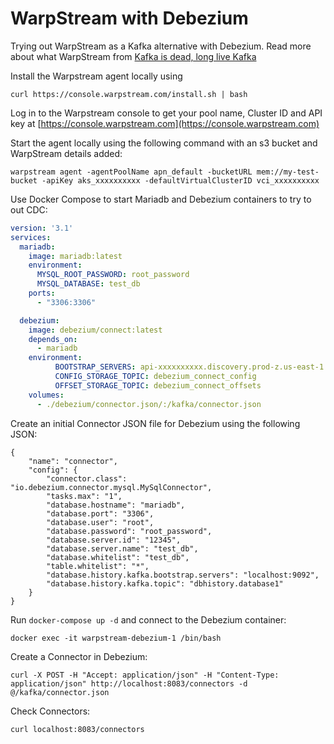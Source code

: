 # WarpStream with Debezium
Trying out WarpStream as a Kafka alternative with Debezium. Read more about what WarpStream from [Kafka is dead, long live Kafka](https://www.warpstream.com/blog/kafka-is-dead-long-live-kafka)

Install the Warpstream agent locally using

```
curl https://console.warpstream.com/install.sh | bash
```

Log in to the Warpstream console to get your pool name, Cluster ID and API key at [https://console.warpstream.com](https://console.warpstream.com)

Start the agent locally using the following command with an s3 bucket and WarpStream details added:

```
warpstream agent -agentPoolName apn_default -bucketURL mem://my-test-bucket -apiKey aks_xxxxxxxxxx -defaultVirtualClusterID vci_xxxxxxxxxx
```

Use Docker Compose to start Mariadb and Debezium containers to try to out CDC:

```docker-compose.yml
version: '3.1'
services:
  mariadb:
    image: mariadb:latest
    environment:
      MYSQL_ROOT_PASSWORD: root_password
      MYSQL_DATABASE: test_db
    ports:
      - "3306:3306"

  debezium:
    image: debezium/connect:latest
    depends_on:
      - mariadb
    environment:
          BOOTSTRAP_SERVERS: api-xxxxxxxxxx.discovery.prod-z.us-east-1.warpstream.com:9092
          CONFIG_STORAGE_TOPIC: debezium_connect_config
          OFFSET_STORAGE_TOPIC: debezium_connect_offsets
    volumes:
      - ./debezium/connector.json/:/kafka/connector.json
```

Create an initial Connector JSON file for Debezium using the following JSON:

```
{
    "name": "connector",
    "config": {
        "connector.class": "io.debezium.connector.mysql.MySqlConnector",
        "tasks.max": "1",
        "database.hostname": "mariadb",
        "database.port": "3306",
        "database.user": "root",
        "database.password": "root_password",
        "database.server.id": "12345",
        "database.server.name": "test_db",
        "database.whitelist": "test_db",
        "table.whitelist": "*",
        "database.history.kafka.bootstrap.servers": "localhost:9092",
        "database.history.kafka.topic": "dbhistory.database1"
    }
}
```

Run `docker-compose up -d` and connect to the Debezium container:

```
docker exec -it warpstream-debezium-1 /bin/bash
```

Create a Connector in Debezium:

```
curl -X POST -H "Accept: application/json" -H "Content-Type: application/json" http://localhost:8083/connectors -d @/kafka/connector.json
```

Check Connectors:

```
curl localhost:8083/connectors
```
